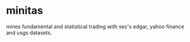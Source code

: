 # minitas
mines fundamental and statistical trading with sec's edgar, yahoo finance and usgs datasets.
